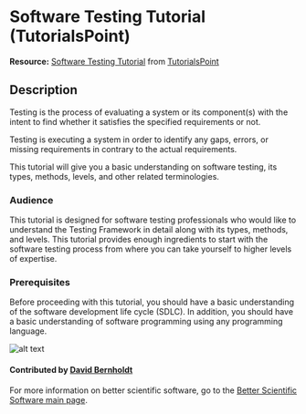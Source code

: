 # Software Testing Tutorial (TutorialsPoint)

**Resource:** [Software Testing Tutorial](http://www.tutorialspoint.com/software_testing/) from [TutorialsPoint](https://www.tutorialspoint.com/index.htm)

## Description
Testing is the process of evaluating a system or its component(s) with the intent to find whether it satisfies the specified requirements or not.

Testing is executing a system in order to identify any gaps, errors, or missing requirements in contrary to the actual requirements.

This tutorial will give you a basic understanding on software testing, its types, methods, levels, and other related terminologies.

### Audience

This tutorial is designed for software testing professionals who would like to understand the Testing Framework in detail along with its types, methods, and levels. This tutorial provides enough ingredients to start with the software testing process from where you can take yourself to higher levels of expertise.

### Prerequisites

Before proceeding with this tutorial, you should have a basic understanding of the software development life cycle (SDLC). In addition, you should have a basic understanding of software programming using any programming language.

![alt text](https://www.tutorialspoint.com/green/images/logo.png "TutorialsPoint Logo")

#### Contributed by [David Bernholdt](http://github.com/bernhold)

For more information on better scientific software, go to the [Better Scientific Software main page](http://betterscientificsoftware.info).

<!---
Publish: yes
Categories: Reliability, skills
Topics: testing, online learning
Tags:
Level: 2
Prerequisites: defaults
Aggregate: none
--->
